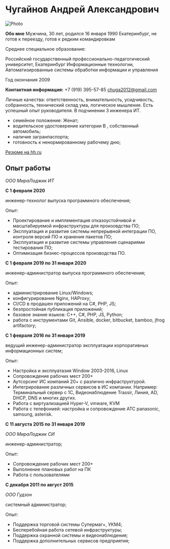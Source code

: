 Чугайнов Андрей Александрович
=====================

![Photo](https://github.com/chuga07/photo.jpeg)

**Обо мне**
Мужчина, 30 лет, родился 16 января 1990
Екатеринбург, не готов к переезду, готов к редким командировкам

Среднее специальное образование: 

Российский государственный профессионально-педагогический университет, Екатеринбург
Информационные технологии, Автоматизированные системы обработки информации и управления

Год окончания 2009

**Контактная информация:**
+7 (919) 395-57-85 
chuga2012@gmail.com

Личные качества: ответственность, внимательность, усидчивость, собранность, технический склад ума, логическое мышление.
Есть успешный опыт руководителя. В подчинении 3 инженера ИТ.

- семейное положение: Женат;
- водительское удостоверение категории B , собственный автомобиль;
- наличие загранпаспорта;
- готовность к ненормированному рабочему дню;

[Резюме на hh.ru](https://ekaterinburg.hh.ru/resume/cb8fc5dcff025a838f0039ed1f65394949386b)

Опыт работы
-----------------------------------

*ООО МираЛоджик ИТ*

**С 1 февраля 2020** 
 
инженер-технолог выпуска программного обеспечения;

Опыт:

- Проектирование и имплементация отказоустойчивой и масштабируемой инфраструктуры для произовдства ПО;
- Эксплуатация и развитие системы непрерывной интеграции ПО, контроля версий ПО и хранения пакетов ПО; 
- Эксплуатация и развитие системы управления сценариями тестирования ПО;
- Оптимизация бизнес-процессов производства ПО.

**С 1 февраля 2019 по 31 января 2020**

инженер-администратор выпуска программного обеспечения;

Опыт:

- администрирование Linux/Windows;
- конфигурирование Nginx, HAProxy;
- CI/CD в продашен приложений на C#, PHP, JS;
- безпростойная публикация приложений;
- базовое знание языков: C++, C#, PHP, JS, Python;
- работа с инструментами Git, Ansible, docker, bitbucket, bamboo, jfrog artifactory;

**С 1 февраля 2016 по 31 января 2019**

ведущий инженер-администратор эксплуатации корпоративных информационных систем;

Опыт:

- Настройка и эксплуатазия Window 2003-2016, Linux
- Сопровождение рабочих мест 200+
- Аутсорсинг ИС компаний 20+ с различно инфраструктурой.
- Интегрирование различных сервисов в ИС компании. Например: Терминальный сервер с 1С, Видеонаблюдение Trassir, Линия, AD, DHCP, DNS и многих других.
- Работа с виртуализацией Hyper-V, vmware, KVM
- Работа с телефонией: настройка и сопровождение АТС panasonic, samsung, asterisk.

**С 11 августа 2015 по 31 января 2019**

*ООО МираЛоджик СИ*

инженер-администратор;

Опыт:

- Сопровождение рабочих мест 200+
- Выполнение плановых работ на ПК
- Работа с пользователями

**С декабря 2011 по август 2015**

*ООО Гудзон*

системный администратор;

Опыт:

- Поддержка торговой системы Супермаг+, УКМ4;
- Бесперебойная работа сетевой инфраструктуры;
- Поддержка охранной системы и видеонаблюдения;
- Поддержка дополнительных сервисов предприятия;